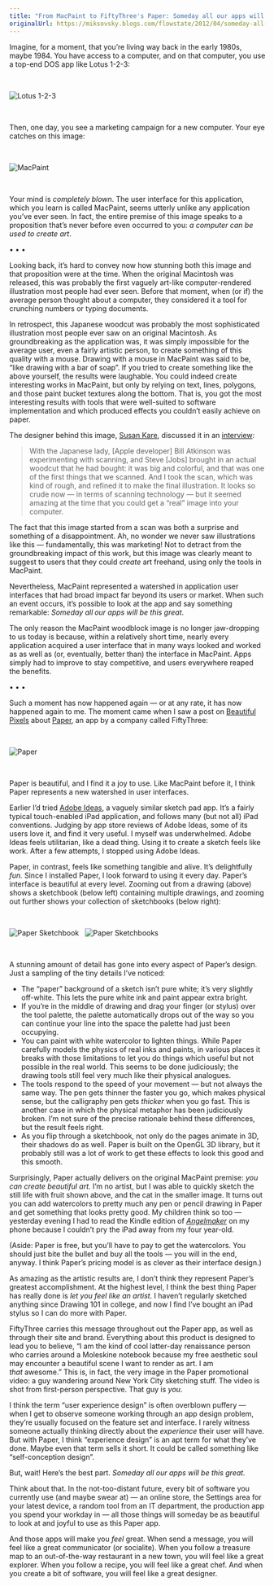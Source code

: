 ```yaml
---
title: "From MacPaint to FiftyThree's Paper: Someday all our apps will be this great"
originalUrl: https://miksovsky.blogs.com/flowstate/2012/04/someday-all-our-apps-will-be-this-great.html
---
```


<p>
  Imagine, for a moment, that you’re living way back in the early 1980s, maybe
  1984. You have access to a computer, and on that computer,&#0160;you use a
  top-end DOS app like Lotus 1-2-3:
</p>
<p>&#0160;</p>
<p>
  <img
    alt="Lotus 1-2-3"
    src="/images/flowstate/6a00d83451fb6769e20168e99b1982970c-pi.png"
  />
</p>
<p>&#0160;</p>
<p>
  Then, one day, you see a marketing campaign for a new computer. Your eye
  catches on this image:
</p>
<p>&#0160;</p>
<p>
  <img
    alt="MacPaint"
    src="/images/flowstate/6a00d83451fb6769e2016303a54464970d-pi.png"
  />
</p>
<p>&#0160;</p>
<p>
  Your mind is <em>completely blown</em>. The user interface for this
  application, which you learn is called MacPaint, seems utterly unlike any
  application you’ve ever seen. In fact, the entire premise of this image speaks
  to a proposition that’s never before even occurred to you:
  <em>a computer can be used to create art</em>.
</p>
<p>
  <span>•&#0160;•&#0160;•</span>
</p>
<p>
  Looking back, it’s hard to convey now how stunning both this image and that
  proposition were at the time. When the original Macintosh was released, this
  was probably the first vaguely art-like computer-rendered illustration most
  people had ever seen. Before that moment, when (or if) the average person
  thought about a computer, they considered it a tool for crunching numbers or
  typing documents.
</p>
<p>
  In retrospect, this Japanese woodcut was probably the most sophisticated
  illustration most people ever saw on an original Macintosh. As groundbreaking
  as the application was, it was simply&#0160;impossible for the average user,
  even a fairly artistic person, to create something of this quality with a
  mouse. Drawing with a mouse in MacPaint was said to be, “like drawing with a
  bar of soap”. If you tried to create something like the above yourself, the
  results were laughable.&#0160;You could indeed create interesting works in
  MacPaint, but only by relying on text, lines, polygons, and those paint bucket
  textures along the bottom. That is, you got the most interesting results with
  tools that were well-suited to software implementation and which produced
  effects you couldn’t easily achieve on paper.
</p>
<p>
  The designer behind this image,&#0160;<a href="http://kare.com/">Susan Kare</a
  >, discussed it in an
  <a href="http://library.stanford.edu/mac/primary/interviews/kare/trans.html"
    >interview</a
  >:
</p>
<blockquote>
  <p>
    With the Japanese lady, [Apple developer] Bill Atkinson was experimenting
    with scanning, and Steve [Jobs] brought in an actual woodcut that he had
    bought: it was big and colorful, and that was one of the first things that
    we scanned. And I took the scan, which was kind of rough, and refined it to
    make the final illustration. It looks so crude now — in terms of scanning
    technology — but it seemed amazing at the time that you could get a “real”
    image into your computer.
  </p>
</blockquote>
<p>
  The fact that this image started from a scan was both a surprise and something
  of a disappointment. Ah, no wonder we never saw illustrations like this —
  fundamentally, this was marketing! Not to detract from the groundbreaking
  impact of this work, but this image was clearly meant to suggest to users that
  they could <em>create </em>art freehand, using only the tools in MacPaint.
</p>
<p>
  Nevertheless, MacPaint represented a watershed in application user interfaces
  that had broad impact far beyond its users or market. When such an event
  occurs, it’s possible to look at the app and say something remarkable:
  <em>Someday all<strong> </strong>our apps will be this great</em>.
</p>
<p>
  The only reason the MacPaint woodblock image is no longer jaw-dropping to us
  today is because, within a relatively short time, nearly every application
  acquired a user interface that in many ways looked and worked as as well as
  (or, eventually, better than) the interface in MacPaint. Apps simply had to
  improve to stay competitive, and users everywhere reaped the benefits.
</p>
<p>
  <span>•&#0160;•&#0160;•</span>
</p>
<p>
  Such a moment has now happened again — or at any rate, it has now happened
  again to me. The moment came when I saw a post on
  <a
    href="http://beautifulpixels.com/ipad/paper-bring-out-the-creative-genius-in-you/"
    target="_self"
    >Beautiful Pixels</a
  >
  about&#0160;<a href="http://www.fiftythree.com/paper">Paper</a>, an app by a
  company called FiftyThree:
</p>
<p>&#0160;</p>
<p>
  <img
    alt="Paper"
    src="/images/flowstate/6a00d83451fb6769e2016303a5450a970d-pi.png"
  />
</p>
<p>&#0160;</p>
<p>
  Paper is beautiful, and I find it a joy to use.&#0160;Like MacPaint before it,
  I think Paper represents a new watershed in user interfaces.
</p>
<p>
  Earlier I’d tried
  <a href="http://itunes.apple.com/us/app/adobe-ideas/id364617858?mt=8"
    >Adobe Ideas</a
  >, a vaguely similar sketch pad app. It’s a fairly typical touch-enabled iPad
  application, and follows many (but not all) iPad conventions. Judging by app
  store reviews of Adobe Ideas, some of its users love it, and find it very
  useful. I myself was underwhelmed. Adobe Ideas feels utilitarian, like a dead
  thing. Using it to create a sketch feels like work. After a few attempts, I
  stopped using Adobe Ideas.
</p>
<p>
  Paper, in contrast, feels like something tangible and alive. It’s delightfully
  <em>fun.</em> Since I installed Paper, I look forward to using it every
  day.&#0160;Paper’s interface is beautiful at every level. Zooming out from a
  drawing (above) shows a sketchbook (below left) containing multiple drawings,
  and zooming out further shows your collection of sketchbooks (below right):
</p>
<p>&#0160;</p>
<p>
  <img
    alt="Paper Sketchbook"
    src="/images/flowstate/6a00d83451fb6769e20167649a0194970b-pi.png"
  />
  &#0160;
  <img
    alt="Paper Sketchbooks"
    src="/images/flowstate/6a00d83451fb6769e20167649a0278970b-pi.png"
  />
</p>
<p>&#0160;</p>
<p>
  A stunning amount of detail has gone into every aspect of Paper’s design. Just
  a sampling of the tiny details I’ve noticed:
</p>
<ul>
  <li>
    The “paper” background of a sketch isn’t pure white; it’s very slightly
    off-white. This lets the pure white ink and paint appear extra bright.
  </li>
  <li>
    If you’re in the middle of drawing and drag your finger (or stylus) over the
    tool palette, the palette automatically drops out of the way so you can
    continue your line into the space the palette had just been occupying.
  </li>
  <li>
    You can paint with white watercolor to lighten things. While Paper carefully
    models the physics of real inks and paints, in various places it breaks with
    those limitations to let you do things which useful but not possible in the
    real world. This seems to be done judiciously; the drawing tools still feel
    very much like their physical analogues.
  </li>
  <li>
    The tools respond to the speed of your movement — but not always the same
    way. The pen gets thinner the faster you go, which makes physical sense, but
    the calligraphy pen gets <em>thicker</em>&#0160;when you go fast.&#0160;This
    is another case in which the physical metaphor has been judiciously broken.
    I’m not sure of the precise rationale behind these differences, but the
    result feels right.
  </li>
  <li>
    As you flip through a sketchbook, not only do the pages animate in 3D, their
    shadows do as well. Paper is built on the OpenGL 3D library, but it
    probably&#0160;still was a lot of work to get these effects to look this
    good and this smooth.
  </li>
</ul>
<p>
  Surprisingly, Paper actually delivers on the original MacPaint premise:
  <em>you can create beautiful art. </em>I’m no artist, but I was able to
  quickly sketch the still life with fruit shown above, and the cat in the
  smaller image. It turns out you can add watercolors to pretty much any pen or
  pencil drawing in Paper and get something that looks pretty good. My children
  think so too — yesterday evening I had to read the Kindle edition of
  <em><a href="http://amzn.to/HVMAcr">Angelmaker</a></em> on my phone because I
  couldn’t pry the iPad away from my four year-old.
</p>
<p>
  (Aside: Paper is free, but you’ll have to pay to get the watercolors. You
  should just bite the bullet and buy all the tools — you will in the end,
  anyway. I think Paper’s pricing model is as clever as their interface design.)
</p>
<p>
  As amazing as the artistic results are, I don’t think they represent Paper’s
  greatest accomplishment. At the highest level, I think the best thing Paper
  has really done is <em>let you feel like an artist. </em>I haven’t regularly
  sketched anything since Drawing 101 in college, and now I find I’ve bought an
  iPad stylus so I can do more with Paper.
</p>
<p>
  FiftyThree carries this message throughout out the Paper app, as well as
  through their site and brand. Everything about this product is designed to
  lead you to believe, “I am the kind of cool latter-day renaissance person who
  carries around a Moleskine notebook because my free aesthetic soul may
  encounter a beautiful scene I want to render as art. I am
  <em>that</em>&#0160;awesome.” This is, in fact, the very image in the Paper
  promotional video: a guy wandering around New York City sketching stuff. The
  video is shot from first-person perspective. That guy is <em>you</em>.
</p>
<p>
  I think the term “user experience design” is often&#0160;overblown puffery —
  when I get to observe someone working through an app design problem, they’re
  usually focused on the feature set and interface. I rarely witness someone
  actually thinking directly about the <em>experience</em> their user will have.
  But with Paper, I think “experience design” is an apt term for what they’ve
  done. Maybe even that term sells it short. It could be called something like
  “self-conception design”.
</p>
<p>
  But, wait! Here’s the best part.
  <em>Someday all our apps will be this great.</em>
</p>
<p>
  Think about that. In the not-too-distant future, every bit of software you
  currently use (and maybe swear at) — an online store, the Settings area for
  your latest device, a random tool from an IT department, the production app
  you spend your workday in — all those things will someday be as beautiful to
  look at and joyful to use as this Paper app.
</p>
<p>
  And those apps will make you <em>feel </em>great. When send a message, you
  will feel like a great communicator (or socialite). When you follow a treasure
  map to an out-of-the-way restaurant in a new town, you will feel like a great
  explorer. When you follow a recipe, you will feel like a great chef. And when
  you create a bit of software, you will feel like a great designer.
</p>
